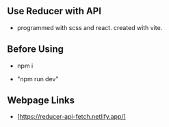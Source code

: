 ## Use Reducer with API

- programmed with scss and react. created with vite.

## Before Using

- npm i

- "npm run dev"

## Webpage Links

- [https://reducer-api-fetch.netlify.app/]
